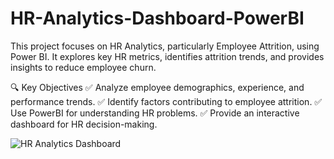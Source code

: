 # HR-Analytics-Dashboard-PowerBI
This project focuses on HR Analytics, particularly Employee Attrition, using Power BI. It explores key HR metrics, identifies attrition trends, and provides insights to reduce employee churn.

🔍 Key Objectives
✅ Analyze employee demographics, experience, and performance trends.
✅ Identify factors contributing to employee attrition.
✅ Use PowerBI for understanding HR problems.
✅ Provide an interactive dashboard for HR decision-making.

![HR Analytics Dashboard](https://github.com/user-attachments/assets/2c052ba4-449b-4e17-b411-4f18be6307ef)

